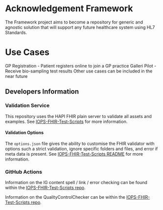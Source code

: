 # Acknowledgement Framework
The Framework project aims to become a repository for generic and agnostic solution that will support any future healthcare system using HL7 Standards.

# Use Cases
GP Registration - Patient registers online to join a GP practice
Galleri Pilot - Receive bio-sampling test results
Other use cases can be included in the near future


## Developers Information

### Validation Service
This repository uses the HAPI FHIR plain server to validate all assets and examples. See [IOPS-FHIR-Test-Scripts](https://github.com/NHSDigital/IOPS-FHIR-Test-Scripts/blob/main/README.md#iops-validation) for more information.
#### Validation Options
The `options.json` file gives the ability to customise the FHIR validator with options such a strict validation, ignore specific folders and files, and error if meta data is present. See [IOPS-FHIR-Test-Scripts README](https://github.com/NHSDigital/IOPS-FHIR-Test-Scripts/blob/main/README.md#options) for more information. 



### GitHub Actions
Information on the IG content spell / link / error checking can be found within the [IOPS-FHIR-Test-Scripts repo](https://github.com/NHSDigital/IOPS-FHIR-Test-Scripts/tree/main/IGPageContentValidator).

Information on the QualityControlChecker can be within the [IOPS-FHIR-Test-Scripts repo](https://github.com/NHSDigital/IOPS-FHIR-Test-Scripts/tree/main/QualityControlChecker).